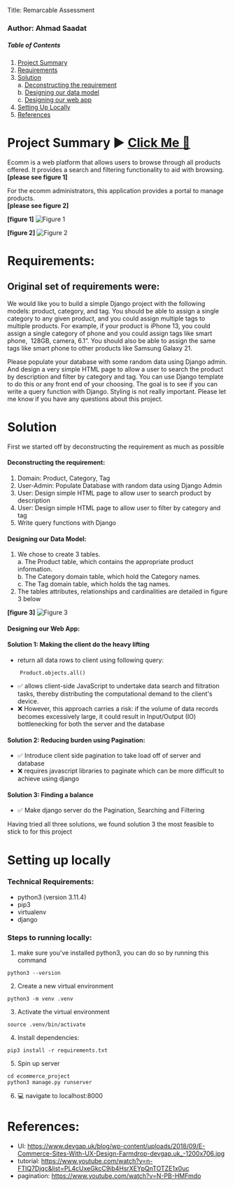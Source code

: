 Title: Remarcable Assessment
### Author: Ahmad Saadat

##### Table of Contents
1. [Project Summary](#project-summary-▶️-click-me-🔗)
2. [Requirements](#requirements)
3. [Solution](#solution)<br>
    a. [Deconstructing the requirement](#deconstruction) <br>
    b. [Designing our data model](#designing-our-data-model) <br>
    c. [Designing our web app](#designing-our-web-app)
4. [Setting Up Locally](#setting-up-locally)
5. [References](#references)

# Project Summary ▶️ [Click Me :link: ](http://54.166.78.71:8000/)

Ecomm is a web platform that allows users to browse through all products offered. 
It provides a search and filtering functionality to aid with browsing. <br>
**[please see figure 1]**

For the ecomm administrators, this application provides a portal to manage products.<br> 
**[please see figure 2]**

**[figure 1]**
![Figure 1](https://ecommerce-app-bucket.s3.amazonaws.com/ecommerce-main.png)

**[figure 2]**
![Figure 2](https://ecommerce-app-bucket.s3.amazonaws.com/ecommerce-admin.png)


# Requirements:
## Original set of requirements were:


We would like you to build a simple Django project with the following models: product, category, and tag. You should be able to assign a single category to any given product, and you could assign multiple tags to multiple products. For example, if your product is iPhone 13, you could assign a single category of phone and you could assign tags like smart phone,  128GB, camera, 6.1”. You should also be able to assign the same tags like smart phone to other products like Samsung Galaxy 21.

Please populate your database with some random data using Django admin. And design a very simple HTML page to allow a user to search the product by description and filter by category and tag. You can use Django template to do this or any front end of your choosing. The goal is to see if you can write a query function with Django. Styling is not really important.
Please let me know if you have any questions about this project.

# Solution

First we started off by deconstructing the requirement as much as possible
#### Deconstructing the requirement:
1. Domain: Product, Category, Tag
2. User-Admin: Populate Database with random data using Django Admin
3. User: Design simple HTML page to allow user to search product by description
4. User: Design simple HTML page to allow user to filter by category and tag
5. Write query functions with Django

#### Designing our Data Model:

1. We chose to create 3 tables. <br>
a. The Product table, which contains the appropriate product information.<br>
b. The Category domain table, which hold the Category names. <br>
c. The Tag domain table, which holds the tag names. <br>
2. The tables attributes, relationships and cardinalities are detailed in figure 3 below

**[figure 3]**
![Figure 3](https://ecommerce-app-bucket.s3.amazonaws.com/ERD.png)


#### Designing our Web App:

#### Solution 1: Making the client do the heavy lifting
- return all data rows to client using following query:
```
    Product.objects.all()
```
- ✅ allows client-side JavaScript to undertake data search and filtration tasks, thereby distributing the computational demand to the client's device.
- ❌ However, this approach carries a risk: if the volume of data records becomes excessively large, it could result in Input/Output (IO) bottlenecking for both the server and the database

#### Solution 2: Reducing burden using Pagination:
- ✅ Introduce client side pagination to take load off of server and database
- ❌ requires javascript libraries to paginate which can be more difficult to achieve using django

#### Solution 3: Finding a balance
- ✅ Make django server do the Pagination, Searching and Filtering

Having tried all three solutions, we found solution 3 the most feasible to stick to for this project

# Setting up locally

### Technical Requirements:
- python3 (version 3.11.4)
- pip3
- virtualenv
- django

### Steps to running locally:

1. make sure you've installed python3, you can do so by running this command
```
python3 --version
```
2. Create a new virtual environment
```
python3 -m venv .venv
```
3. Activate the virtual environment
```
source .venv/bin/activate
```
4. Install dependencies:
```
pip3 install -r requirements.txt
```
5. Spin up server
```
cd ecommerce_project
python3 manage.py runserver
```
6. 💻 navigate to localhost:8000

# References:
- UI: https://www.devgap.uk/blog/wp-content/uploads/2018/09/E-Commerce-Sites-With-UX-Design-Farmdrop-devgap.uk_-1200x706.jpg
- tutorial: https://www.youtube.com/watch?v=n-FTlQ7Djqc&list=PL4cUxeGkcC9ib4HsrXEYpQnTOTZE1x0uc
- pagination: https://www.youtube.com/watch?v=N-PB-HMFmdo